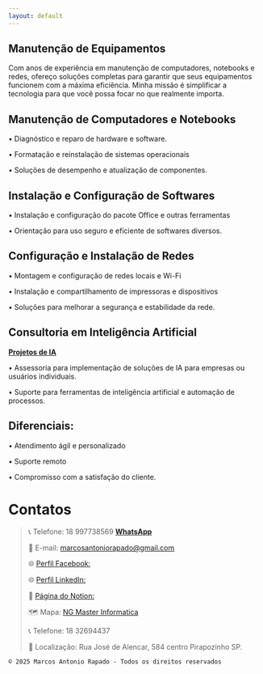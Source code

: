 ```yaml
---
layout: default
---
```


## Manutenção de Equipamentos

Com anos de experiência em manutenção de computadores, notebooks e redes, ofereço soluções completas para garantir que seus equipamentos funcionem com a máxima eficiência. Minha missão é simplificar a tecnologia para que você possa focar no que realmente importa.



## Manutenção de Computadores e Notebooks

• Diagnóstico e reparo de hardware e software.

• Formatação e reinstalação de sistemas operacionais

• Soluções de desempenho e atualização de componentes.



## Instalação e Configuração de Softwares

• Instalação e configuração do pacote Office e outras ferramentas

• Orientação para uso seguro e eficiente de softwares diversos.



## Configuração e Instalação de Redes

• Montagem e configuração de redes locais e Wi-Fi

• Instalação e compartilhamento de impressoras e dispositivos

• Soluções para melhorar a segurança e estabilidade da rede.



## Consultoria em Inteligência Artificial



[**Projetos de IA**](https://marcosantoniorapado.github.io/projetos.html)

• Assessoria para implementação de soluções de IA para empresas ou usuários individuais.

• Suporte para ferramentas de inteligência artificial e automação de processos.



## Diferenciais:

• Atendimento ágil e personalizado

• Suporte remoto

• Compromisso com a satisfação do cliente.



# Contatos

>
> 📞 Telefone: 18 997738569 [**WhatsApp**](https://wa.me/5518997738569)
>
> 📧 E-mail: marcosantoniorapado@gmail.com
>
> 🌐 [Perfil Facebook:](https://www.facebook.com/marcos.rapado)
>
> 🌐 [Perfil LinkedIn:](https://www.linkedin.com/in/marcos-rapado/)
>
> 📌 [Página do Notion:](https://marcosatendimento.notion.site/Marcos-Antonio-Rapado-1cc582b02eef4713a0e6e98fc1148289)
>
> 🗺️ Mapa: [NG Master Informatica](https://www.google.com/maps/dir//R.+Jos%C3%A9+de+Alencar,+584+-+Centro,+Pirapozinho+-+SP,+19200-000/@-22.2755806,-51.5802727,12z/data=!4m8!4m7!1m0!1m5!1m1!1s0x94938de9c41156c3:0x33532da6f8c46927!2m2!1d-51.4979854!2d-22.2756743?entry=ttu&g_ep=EgoyMDI0MTAyOS4wIKXMDSoASAFQAw%3D%3D)
>
> 📞 Telefone: 18 32694437
>
> 📍 Localização: Rua José de Alencar, 584  centro Pirapozinho SP.

```
© 2025 Marcos Antonio Rapado - Todos os direitos reservados                   
```
<meta name="keywords" content="Marcos Antonio, inteligência artificial, programação, automação, inovação, desenvolvimento, GitHub Pages, Home Assistant, Proxmox, SEO, sustentabilidade">


